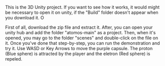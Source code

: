 This is the 3D Unity project. If you want to see how it works, it would might be necessary to open it on unity, if the "Build" folder doesn't appear when you download it. O

First of all, download the zip file and extract it. After, you can open your unity hub and add the folder "atomos-main" as a project. Then, when it's opened, you may go to the folder "scenes" and double-click on
the file on it. Once you've done that step-by-step, you can run the demonstration and try it.
Use WASD or Key Arrows
to move the purple capsule. The proton (Blue sphere) is attracted by the player and the eletron (Red sphere) is repeled.

